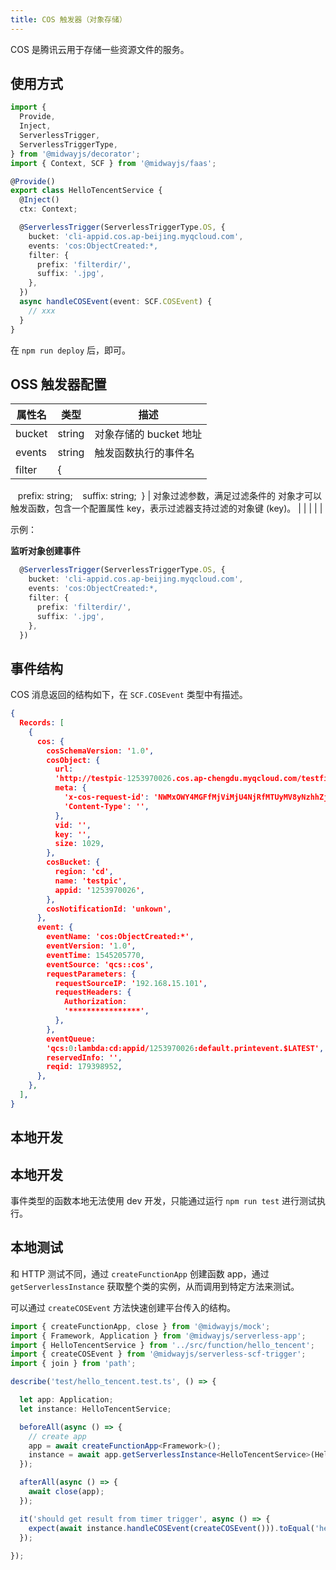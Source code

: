 ```yaml
---
title: COS 触发器（对象存储）
---
```


  COS 是腾讯云用于存储一些资源文件的服务。


## 使用方式
```typescript
import {
  Provide,
  Inject,
  ServerlessTrigger,
  ServerlessTriggerType,
} from '@midwayjs/decorator';
import { Context, SCF } from '@midwayjs/faas';

@Provide()
export class HelloTencentService {
  @Inject()
  ctx: Context;

  @ServerlessTrigger(ServerlessTriggerType.OS, {
    bucket: 'cli-appid.cos.ap-beijing.myqcloud.com',
    events: 'cos:ObjectCreated:*,
    filter: {
      prefix: 'filterdir/',
      suffix: '.jpg',
    },
  })
  async handleCOSEvent(event: SCF.COSEvent) {
    // xxx
  }
}
```


在 `npm run deploy` 后，即可。


## OSS 触发器配置


| 属性名 | 类型 | 描述 |
| --- | --- | --- |
| bucket | string | 对象存储的 bucket 地址 |
| events | string | 触发函数执行的事件名 |
| filter | {
   prefix: string;
   suffix: string;
 } | 对象过滤参数，满足过滤条件的 对象才可以触发函数，包含一个配置属性 key，表示过滤器支持过滤的对象键 (key)。 |
|  |  |  |

示例：


**监听对象创建事件**
```typescript
  @ServerlessTrigger(ServerlessTriggerType.OS, {
    bucket: 'cli-appid.cos.ap-beijing.myqcloud.com',
    events: 'cos:ObjectCreated:*,
    filter: {
      prefix: 'filterdir/',
      suffix: '.jpg',
    },
  })
```
## 事件结构


COS 消息返回的结构如下，在 `SCF.COSEvent` 类型中有描述。
```json
{
  Records: [
    {
      cos: {
        cosSchemaVersion: '1.0',
        cosObject: {
          url:
          'http://testpic-1253970026.cos.ap-chengdu.myqcloud.com/testfile',
          meta: {
            'x-cos-request-id': 'NWMxOWY4MGFfMjViMjU4NjRfMTUyMV8yNzhhZjM=',
            'Content-Type': '',
          },
          vid: '',
          key: '',
          size: 1029,
        },
        cosBucket: {
          region: 'cd',
          name: 'testpic',
          appid: '1253970026',
        },
        cosNotificationId: 'unkown',
      },
      event: {
        eventName: 'cos:ObjectCreated:*',
        eventVersion: '1.0',
        eventTime: 1545205770,
        eventSource: 'qcs::cos',
        requestParameters: {
          requestSourceIP: '192.168.15.101',
          requestHeaders: {
            Authorization:
            '****************',
          },
        },
        eventQueue:
        'qcs:0:lambda:cd:appid/1253970026:default.printevent.$LATEST',
        reservedInfo: '',
        reqid: 179398952,
      },
    },
  ],
}
```
## 本地开发
## 本地开发


事件类型的函数本地无法使用 dev 开发，只能通过运行 `npm run test` 进行测试执行。
## 本地测试


和 HTTP 测试不同，通过 `createFunctionApp` 创建函数 app，通过 `getServerlessInstance` 获取整个类的实例，从而调用到特定方法来测试。


可以通过 `createCOSEvent` 方法快速创建平台传入的结构。


```typescript
import { createFunctionApp, close } from '@midwayjs/mock';
import { Framework, Application } from '@midwayjs/serverless-app';
import { HelloTencentService } from '../src/function/hello_tencent';
import { createCOSEvent } from '@midwayjs/serverless-scf-trigger';
import { join } from 'path';

describe('test/hello_tencent.test.ts', () => {

  let app: Application;
  let instance: HelloTencentService;

  beforeAll(async () => {
    // create app
    app = await createFunctionApp<Framework>();
    instance = await app.getServerlessInstance<HelloTencentService>(HelloTencentService);
  });

  afterAll(async () => {
    await close(app);
  });

  it('should get result from timer trigger', async () => {
    expect(await instance.handleCOSEvent(createCOSEvent())).toEqual('hello world');
  });
  
});
```